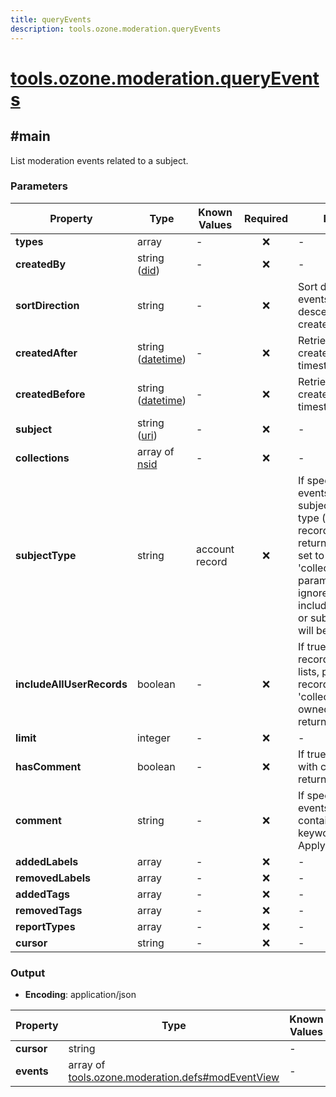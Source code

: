 ```yaml
---
title: queryEvents
description: tools.ozone.moderation.queryEvents
---
```


# [tools.ozone.moderation.queryEvents](https://github.com/myConsciousness/atproto.dart/blob/main/lexicons/tools/ozone/moderation/queryEvents.json)

## #main

List moderation events related to a subject.

### Parameters

| Property | Type | Known Values | Required | Description |
| --- | --- | --- | :---: | --- |
| **types** | array | - | ❌ | - |
| **createdBy** | string ([did](https://atproto.com/specs/did)) | - | ❌ | - |
| **sortDirection** | string | - | ❌ | Sort direction for the events. Defaults to descending order of created at timestamp. |
| **createdAfter** | string ([datetime](https://atproto.com/specs/lexicon#datetime)) | - | ❌ | Retrieve events created after a given timestamp |
| **createdBefore** | string ([datetime](https://atproto.com/specs/lexicon#datetime)) | - | ❌ | Retrieve events created before a given timestamp |
| **subject** | string ([uri](https://atproto.com/specs/lexicon#uri)) | - | ❌ | - |
| **collections** | array of [nsid](https://atproto.com/specs/nsid) | - | ❌ | - |
| **subjectType** | string | account<br/>record | ❌ | If specified, only events where the subject is of the given type (account or record) will be returned. When this is set to 'account' the 'collections' parameter will be ignored. When includeAllUserRecords or subject is set, this will be ignored. |
| **includeAllUserRecords** | boolean | - | ❌ | If true, events on all record types (posts, lists, profile etc.) or records from given 'collections' param, owned by the did are returned. |
| **limit** | integer | - | ❌ | - |
| **hasComment** | boolean | - | ❌ | If true, only events with comments are returned |
| **comment** | string | - | ❌ | If specified, only events with comments containing the keyword are returned. Apply || separator to use multiple keywords and match using OR condition. |
| **addedLabels** | array | - | ❌ | - |
| **removedLabels** | array | - | ❌ | - |
| **addedTags** | array | - | ❌ | - |
| **removedTags** | array | - | ❌ | - |
| **reportTypes** | array | - | ❌ | - |
| **cursor** | string | - | ❌ | - |

### Output

- **Encoding**: application/json

| Property | Type | Known Values | Required | Description |
| --- | --- | --- | :---: | --- |
| **cursor** | string | - | ❌ | - |
| **events** | array of [tools.ozone.moderation.defs#modEventView](../../../../lexicons/tools/ozone/moderation/defs.md#modeventview) | - | ✅ | - |
